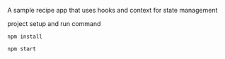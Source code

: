 A sample recipe app that uses hooks and context for state management

project setup and run command

````
npm install
````

````
npm start
````

